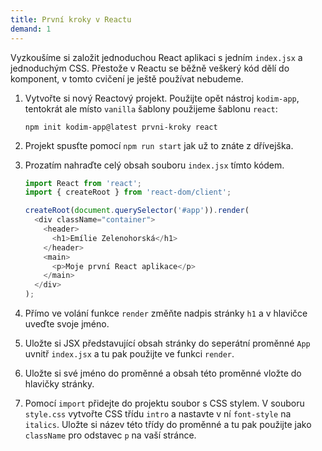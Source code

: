 ```yaml
---
title: První kroky v Reactu
demand: 1
---
```


Vyzkoušíme si založit jednoduchou React aplikaci s jedním `index.jsx` a jednoduchým CSS. Přestože v Reactu se běžně veškerý kód dělí do komponent, v tomto cvičení je ještě používat nebudeme.

1. Vytvořte si nový Reactový projekt. Použijte opět nástroj `kodim-app`, tentokrát ale místo `vanilla` šablony použijeme šablonu `react`:
   ```shell
   npm init kodim-app@latest prvni-kroky react
   ```
1. Projekt spusťte pomocí `npm run start` jak už to znáte z dřívejška.
1. Prozatím nahraďte celý obsah souboru `index.jsx` tímto kódem.

   ```js
   import React from 'react';
   import { createRoot } from 'react-dom/client';

   createRoot(document.querySelector('#app')).render(
     <div className="container">
       <header>
         <h1>Emílie Zelenohorská</h1>
       </header>
       <main>
         <p>Moje první React aplikace</p>
       </main>
     </div>
   );
   ```

1. Přímo ve volání funkce `render` změňte nadpis stránky `h1` a v hlavičce uveďte svoje jméno.
1. Uložte si JSX představující obsah stránky do seperátní proměnné `App` uvnitř `index.jsx` a tu pak použijte ve funkci `render`.
1. Uložte si své jméno do proměnné a obsah této proměnné vložte do hlavičky stránky.
1. Pomocí `import` přidejte do projektu soubor s CSS stylem. V souboru `style.css` vytvořte CSS třídu `intro` a nastavte v ní `font-style` na `italics`. Uložte si název této třídy do proměnné a tu pak použijte jako `className` pro odstavec `p` na vaší stránce.
